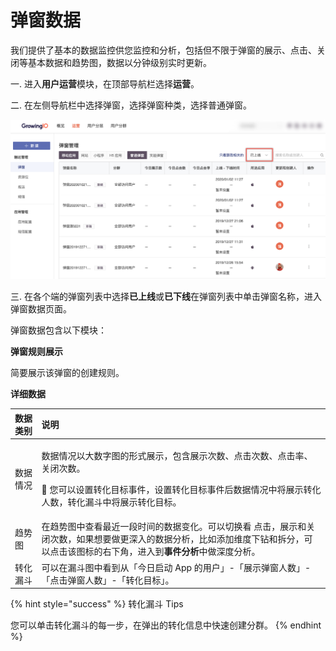 # 弹窗数据

我们提供了基本的数据监控供您监控和分析，包括但不限于弹窗的展示、点击、关闭等基本数据和趋势图，数据以分钟级别实时更新。

一. 进入**用户运营**模块，在顶部导航栏选择**运营**。

二. 在左侧导航栏中选择弹窗，选择弹窗种类，选择普通弹窗。

![](../../.gitbook/assets/image%20%28217%29.png)

三. 在各个端的弹窗列表中选择**已上线**或**已下线**在弹窗列表中单击弹窗名称，进入弹窗数据页面。

弹窗数据包含以下模块：

**弹窗规则展示**

简要展示该弹窗的创建规则。

**详细数据**

<table>
  <thead>
    <tr>
      <th style="text-align:left">&#x6570;&#x636E;&#x7C7B;&#x522B;</th>
      <th style="text-align:left">&#x8BF4;&#x660E;</th>
    </tr>
  </thead>
  <tbody>
    <tr>
      <td style="text-align:left">&#x6570;&#x636E;&#x60C5;&#x51B5;</td>
      <td style="text-align:left">
        <p>&#x6570;&#x636E;&#x60C5;&#x51B5;&#x4EE5;&#x5927;&#x6570;&#x5B57;&#x56FE;&#x7684;&#x5F62;&#x5F0F;&#x5C55;&#x793A;&#xFF0C;&#x5305;&#x542B;&#x5C55;&#x793A;&#x6B21;&#x6570;&#x3001;&#x70B9;&#x51FB;&#x6B21;&#x6570;&#x3001;&#x70B9;&#x51FB;&#x7387;&#x3001;&#x5173;&#x95ED;&#x6B21;&#x6570;&#x3002;</p>
        <p>&#x1F4D4; &#x60A8;&#x53EF;&#x4EE5;&#x8BBE;&#x7F6E;&#x8F6C;&#x5316;&#x76EE;&#x6807;&#x4E8B;&#x4EF6;&#xFF0C;&#x8BBE;&#x7F6E;&#x8F6C;&#x5316;&#x76EE;&#x6807;&#x4E8B;&#x4EF6;&#x540E;&#x6570;&#x636E;&#x60C5;&#x51B5;&#x4E2D;&#x5C06;&#x5C55;&#x793A;&#x8F6C;&#x5316;&#x4EBA;&#x6570;&#xFF0C;&#x8F6C;&#x5316;&#x6F0F;&#x6597;&#x4E2D;&#x5C06;&#x5C55;&#x793A;&#x8F6C;&#x5316;&#x76EE;&#x6807;&#x3002;</p>
      </td>
    </tr>
    <tr>
      <td style="text-align:left">&#x8D8B;&#x52BF;&#x56FE;</td>
      <td style="text-align:left">&#x5728;&#x8D8B;&#x52BF;&#x56FE;&#x4E2D;&#x67E5;&#x770B;&#x6700;&#x8FD1;&#x4E00;&#x6BB5;&#x65F6;&#x95F4;&#x7684;&#x6570;&#x636E;&#x53D8;&#x5316;&#x3002;&#x53EF;&#x4EE5;&#x5207;&#x6362;&#x770B;
        &#x70B9;&#x51FB;&#xFF0C;&#x5C55;&#x793A;&#x548C;&#x5173;&#x95ED;&#x6B21;&#x6570;&#xFF0C;&#x5982;&#x679C;&#x60F3;&#x8981;&#x505A;&#x66F4;&#x6DF1;&#x5165;&#x7684;&#x6570;&#x636E;&#x5206;&#x6790;&#xFF0C;&#x6BD4;&#x5982;&#x6DFB;&#x52A0;&#x7EF4;&#x5EA6;&#x4E0B;&#x94BB;&#x548C;&#x62C6;&#x5206;&#xFF0C;&#x53EF;&#x4EE5;&#x70B9;&#x51FB;&#x8BE5;&#x56FE;&#x6807;&#x7684;&#x53F3;&#x4E0B;&#x89D2;&#xFF0C;&#x8FDB;&#x5165;&#x5230;<b>&#x4E8B;&#x4EF6;&#x5206;&#x6790;</b>&#x4E2D;&#x505A;&#x6DF1;&#x5EA6;&#x5206;&#x6790;&#x3002;</td>
    </tr>
    <tr>
      <td style="text-align:left">&#x8F6C;&#x5316;&#x6F0F;&#x6597;</td>
      <td style="text-align:left">&#x53EF;&#x4EE5;&#x5728;&#x6F0F;&#x6597;&#x56FE;&#x4E2D;&#x770B;&#x5230;&#x4ECE;&#x300C;&#x4ECA;&#x65E5;&#x542F;&#x52A8;
        App &#x7684;&#x7528;&#x6237;&#x300D;-&#x300C;&#x5C55;&#x793A;&#x5F39;&#x7A97;&#x4EBA;&#x6570;&#x300D;-
        &#x300C;&#x70B9;&#x51FB;&#x5F39;&#x7A97;&#x4EBA;&#x6570;&#x300D;-&#x300C;&#x8F6C;&#x5316;&#x76EE;&#x6807;&#x300D;&#x3002;</td>
    </tr>
  </tbody>
</table>{% hint style="success" %}
转化漏斗 Tips

您可以单击转化漏斗的每一步，在弹出的转化信息中快速创建分群。
{% endhint %}

